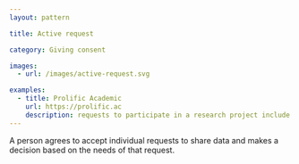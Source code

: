 ```yaml
---
layout: pattern

title: Active request

category: Giving consent

images:
  - url: /images/active-request.svg

examples:
  - title: Prolific Academic
    url: https://prolific.ac
    description: requests to participate in a research project include the type of information a person will need to share
---
```


A person agrees to accept individual requests to share data and makes a decision based on the needs of that request.
